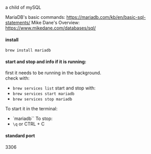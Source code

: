 a child of mySQL

MariaDB's basic commands: https://mariadb.com/kb/en/basic-sql-statements/
Mike Dane's Overview: https://www.mikedane.com/databases/sql/

#### install

`brew install mariadb`


#### start and stop and info if it is running:

first it needs to be running in the background.  
check with: 
- `brew services list`
start and stop with:
- `brew services start mariadb`
- `brew services stop mariadb`

To start it in the terminal:
- `mariadb``
To stop:
- `\q` or CTRL + C




#### standard port
3306


